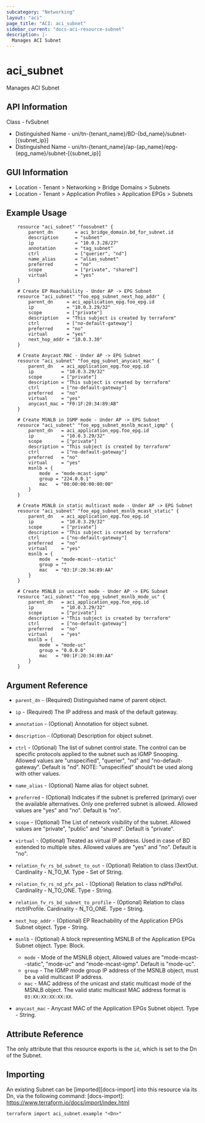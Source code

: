 ```yaml
---
subcategory: "Networking"
layout: "aci"
page_title: "ACI: aci_subnet"
sidebar_current: "docs-aci-resource-subnet"
description: |-
  Manages ACI Subnet
---
```


# aci_subnet

Manages ACI Subnet

## API Information
Class - fvSubnet
- Distinguished Name - uni/tn-{tenant_name}/BD-{bd_name}/subnet-[{subnet_ip}]
- Distinguished Name - uni/tn-{tenant_name}/ap-{ap_name}/epg-{epg_name}/subnet-[{subnet_ip}]

## GUI Information
- Location - Tenant > Networking > Bridge Domains > Subnets
- Location - Tenant > Application Profiles > Application EPGs > Subnets

## Example Usage

```hcl
	resource "aci_subnet" "foosubnet" {
		parent_dn 		 = aci_bridge_domain.bd_for_subnet.id
		description      = "subnet"
		ip               = "10.0.3.28/27"
		annotation       = "tag_subnet"
		ctrl             = ["querier", "nd"]
		name_alias       = "alias_subnet"
		preferred        = "no"
		scope            = ["private", "shared"]
		virtual          = "yes"
	}

	# Create EP Reachability - Under AP -> EPG Subnet
	resource "aci_subnet" "foo_epg_subnet_next_hop_addr" {
		parent_dn     = aci_application_epg.foo_epg.id
		ip            = "10.0.3.29/32"
		scope         = ["private"]
		description   = "This subject is created by terraform"
		ctrl          = ["no-default-gateway"]
		preferred     = "no"
		virtual       = "yes"
		next_hop_addr = "10.0.3.30"
	}

	# Create Anycast MAC - Under AP -> EPG Subnet
	resource "aci_subnet" "foo_epg_subnet_anycast_mac" {
		parent_dn   = aci_application_epg.foo_epg.id
		ip          = "10.0.3.29/32"
		scope       = ["private"]
		description = "This subject is created by terraform"
		ctrl        = ["no-default-gateway"]
		preferred   = "no"
		virtual     = "yes"
		anycast_mac = "F0:1F:20:34:89:AB"
	}

	# Create MSNLB in IGMP mode - Under AP -> EPG Subnet
	resource "aci_subnet" "foo_epg_subnet_msnlb_mcast_igmp" {
		parent_dn   = aci_application_epg.foo_epg.id
		ip          = "10.0.3.29/32"
		scope       = ["private"]
		description = "This subject is created by terraform"
		ctrl        = ["no-default-gateway"]
		preferred   = "no"
		virtual     = "yes"
		msnlb = {
			mode  = "mode-mcast-igmp"
			group = "224.0.0.1"
			mac   = "00:00:00:00:00:00"
		}
	}

	# Create MSNLB in static multicast mode - Under AP -> EPG Subnet
	resource "aci_subnet" "foo_epg_subnet_msnlb_mcast_static" {
		parent_dn   = aci_application_epg.foo_epg.id
		ip          = "10.0.3.29/32"
		scope       = ["private"]
		description = "This subject is created by terraform"
		ctrl        = ["no-default-gateway"]
		preferred   = "no"
		virtual     = "yes"
		msnlb = {
			mode  = "mode-mcast--static"
			group = ""
			mac   = "03:1F:20:34:89:AA"
		}
	}

	# Create MSNLB in unicast mode - Under AP -> EPG Subnet
	resource "aci_subnet" "foo_epg_subnet_msnlb_mode_uc" {
		parent_dn   = aci_application_epg.foo_epg.id
		ip          = "10.0.3.29/32"
		scope       = ["private"]
		description = "This subject is created by terraform"
		ctrl        = ["no-default-gateway"]
		preferred   = "no"
		virtual     = "yes"
		msnlb = {
			mode  = "mode-uc"
			group = "0.0.0.0"
			mac   = "00:1F:20:34:89:AA"
		}
	}
```

## Argument Reference

- `parent_dn` - (Required) Distinguished name of parent object.
- `ip` - (Required) The IP address and mask of the default gateway.
- `annotation` - (Optional) Annotation for object subnet.
- `description` - (Optional) Description for object subnet.
- `ctrl` - (Optional) The list of subnet control state. The control can be specific protocols applied to the subnet such as IGMP Snooping. Allowed values are "unspecified", "querier", "nd" and "no-default-gateway". Default is "nd". NOTE: "unspecified" should't be used along with other values.
- `name_alias` - (Optional) Name alias for object subnet.
- `preferred` - (Optional) Indicates if the subnet is preferred (primary) over the available alternatives. Only one preferred subnet is allowed. Allowed values are "yes" and "no". Default is "no".
- `scope` - (Optional) The List of network visibility of the subnet. Allowed values are "private", "public" and "shared". Default is "private".
- `virtual` - (Optional) Treated as virtual IP address. Used in case of BD extended to multiple sites. Allowed values are "yes" and "no". Default is "no".

- `relation_fv_rs_bd_subnet_to_out` - (Optional) Relation to class l3extOut. Cardinality - N_TO_M. Type - Set of String.
- `relation_fv_rs_nd_pfx_pol` - (Optional) Relation to class ndPfxPol. Cardinality - N_TO_ONE. Type - String.
- `relation_fv_rs_bd_subnet_to_profile` - (Optional) Relation to class rtctrlProfile. Cardinality - N_TO_ONE. Type - String.
- `next_hop_addr` - (Optional) EP Reachability of the Application EPGs Subnet object. Type - String.
- `msnlb` - (Optional) A block representing MSNLB of the Application EPGs Subnet object. Type: Block.
   - `mode` - Mode of the MSNLB object, Allowed values are "mode-mcast--static", "mode-uc" and "mode-mcast-igmp". Default is "mode-uc".
   - `group` - The IGMP mode group IP address of the MSNLB object, must be a valid multicast IP address.
   - `mac` - MAC address of the unicast and static multicast mode of the MSNLB object. The valid static multicast MAC address format is `03:XX:XX:XX:XX:XX`.
- `anycast_mac` - Anycast MAC of the Application EPGs Subnet object. Type - String.
## Attribute Reference

The only attribute that this resource exports is the `id`, which is set to the
Dn of the Subnet.

## Importing

An existing Subnet can be [imported][docs-import] into this resource via its Dn, via the following command:
[docs-import]: https://www.terraform.io/docs/import/index.html

```
terraform import aci_subnet.example "<Dn>"
```
